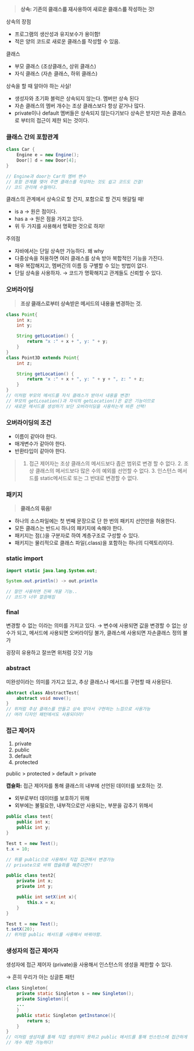 > **상속: 기존의 클래스를 재사용하여 새로운 클래스를 작성하는 것!**
>

상속의 장점

- 프로그램의 생산성과 유지보수가 용이함!
- 적은 양의 코드로 새로운 클래스를 작성할 수 있음.

클래스

- 부모 클래스 (조상클래스, 상위 클래스)
- 자식 클래스 (자손 클래스, 하위 클래스)

상속을 할 때 알아야 하는 사실!

- 생성자와 초기화 블럭은 상속되지 않는다. 멤버만 상속 된다
- 자손 클래스의 멤버 개수는 조상 클래스보다 항상 같거나 많다.
- private이나 default 멤버들은 상속되지 않는다기보다 상속은 받지만 자손 클래스로 부터의 접근이 제한 되는 것이다.

### 클래스 간의 포함관계

```java
class Car {
	Engine e = new Engine();
	Door[] d = new Door[4];
}

// Engine과 door는 Car의 멤버 변수
// 포함 관계를 맺어 주면 클래스를 작성하는 것도 쉽고 코드도 간결!
// 코드 관리에 수월하다.
```

클래스의 관계에서 상속으로 할 건지, 포함으로 할 건지 헷갈릴 때!

- is a → 원은 점이다.
- has a → 원은 점을 가지고 있다.
- 위 두 가지를 사용해서 명확한 것으로 하자!

주의점

- 자바에서는 단일 상속만 가능하다. 왜 why
- 다중상속을 허용하면 여러 클래스를 상속 받아 복합적인 기능을 가진다.
- 매우 복잡해지고, 멤버간의 이름 등 구별할 수 있는 방법이 없다.
- 단일 상속을 사용하자. → 코드가 명확해지고 관계들도 신뢰할 수 있다.

### 오버라이딩

> **조상 클래스로부터 상속받은 메서드의 내용을 변경하는 것.**
>

```java
class Point{
	int x;
	int y;

	String getLocation() {
		return "x :" + x + ", y: " + y;
	}
}
class Point3D extends Point{
	int z;

	String getLocation() {
		return "x :" + x + ", y: " + y + ", z: " + z;
	}
}
// 이처럼 부모의 메서드를 자식 클래스가 받아서 내용을 변경!
// 부모의 getLcoation()과 자식의 getLocation()은 같은 기능이므로
// 새로운 메서드를 생성하기 보단 오버라이딩을 사용하는게 바른 선택!
```

### 오버라이딩의 조건

- 이름이 같아야 한다.
- 매개변수가 같아야 한다.
- 반환타입이 같아야 한다.

> 1. 접근 제어자는 조상 클래스의 메서드보다 좁은 범위로 변경 할 수 없다.                                          2. 조상 클래스의 메서드보다 많은 수의 예외를 선언할 수 없다.                                                           3. 인스턴스 메서드를 static메서드로 또는 그 반대로 변경할 수 없다.
>

### 패키지

> **클래스의 묶음!**
>

- 하나의 소스파일에는 첫 번째 문장으로 단 한 번의 패키지 선언만을 허용한다.
- 모든 클래스는 반드시 하나의 패키지에 속해야 한다.
- 패키지는 점(.)을 구분자로 하여 계층구조로 구성할 수 있다.
- 패키지는 물리적으로 클래스 파일(.class)을 포함하는 하나의 디렉토리이다.

### static import

```java
import static java.lang.System.out;

System.out.println() -> out.println

// 잘만 사용하면 진짜 개꿀 기능..
// 코드가 너무 깔끔해짐
```

### final

변경할 수 없는 이라는 의미를 가지고 있다. → 변수에 사용되면 값을 변경할 수 없는 상수가 되고, 메서드에 사용되면 오버라이딩 불가, 클래스에 사용되면 자손클래스 정의 불가

굉장히 유용하고 잘쓰면 위처럼 갓갓 기능

### abstract

미완성이라는 의미를 가지고 있고, 추상 클래스나 메서드를 구현할 때 사용된다.

```java
abstract class AbstractTest{
	abstract void move();
}
// 위처럼 추상 클래스를 만들고 상속 받아서 구현하는 느낌으로 사용가능
// 여러 디자인 패턴에서도 사용되더라!
```

### 접근 제어자

1. private
2. public
3. default
4. protected

public > protected > default > private

**캡슐화:** 접근 제어자를 통해 클래스의 내부에 선언된 데이터를 보호하는 것.

- 외부로부터 데이터를 보호하기 위해
- 외부에는 불필요한, 내부적으로만 사용되는, 부분을 감추기 위해서

```java
public class test{
	public int x;
	public int y;
}

Test t = new Test();
t.x = 10;

// 위를 public으로 사용해서 직접 접근해서 변경가능 
// private으로 바꿔 캡슐화를 해준다면?!

public class test2{
	private int x;
	private int y;

	public int setX(int x){
		this.x = x;
	}
}

Test t = new Test();
t.setX(20);
// 위처럼 public 메서드를 사용해서 바꿔야함.
```

### 생성자의 접근 제어자

생성자에 접근 제어자 (private)을 사용해서 인스턴스의 생성을 제한할 수 있다.

→ 흔히 우리가 아는 싱글톤 패턴

```java
class Singleton{
	private static Singleton s = new Singleton();
	private Singleton(){
	...
	}
	public static Singleton getInstance(){
		return s;
	}
}
// 이처럼 생성자를 통해 직접 생성하지 못하고 public 메서드를 통해 인스턴스에 접근하게 함
// 개수 제한 가능하다!
```